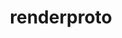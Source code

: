 ---
title: "renderproto"
layout: cache
categories: [package, develop-2024-01-21]
meta: {"versions": ["0.11.1"], "compilers": ["gcc@=11.1.0", "gcc@=11.3.0", "gcc@=11.4.0", "gcc@=7.3.1", "gcc@=9.4.0"], "oss": ["amzn2", "ubuntu20.04", "ubuntu22.04"], "platforms": ["linux"], "targets": ["aarch64", "neoverse_n1", "neoverse_v1", "ppc64le", "x86_64_v3"], "stacks": ["aws-isc", "aws-isc-aarch64", "data-vis-sdk", "e4s", "e4s-aarch64", "e4s-neoverse_v1", "e4s-power", "e4s-rocm-external", "ml-linux-x86_64-rocm", "root"], "num_specs": 9, "num_specs_by_stack": {"root": 9, "aws-isc-aarch64": 2, "aws-isc": 1, "e4s-neoverse_v1": 1, "e4s-power": 1, "data-vis-sdk": 1, "e4s-rocm-external": 1, "e4s": 1, "e4s-aarch64": 1, "ml-linux-x86_64-rocm": 1}}
spec_details: [{"hash": "lya7tkwgz6nmuua7te3ldfkm2lfqlei6", "compiler": "gcc@=7.3.1", "versions": ["0.11.1"], "os": "amzn2", "platform": "linux", "target": "aarch64", "variants": ["build_system=autotools"], "stacks": ["root", "aws-isc-aarch64"], "size": "-", "tarball": "https://binaries.spack.io/releases/develop-2024-01-21/build_cache/linux-amzn2-aarch64/gcc-7.3.1/renderproto-0.11.1/linux-amzn2-aarch64-gcc-7.3.1-renderproto-0.11.1-lya7tkwgz6nmuua7te3ldfkm2lfqlei6.spack"}, {"hash": "jv5daqf74fmd7ssw23hxa5t7p6i5j2ck", "compiler": "gcc@=7.3.1", "versions": ["0.11.1"], "os": "amzn2", "platform": "linux", "target": "neoverse_n1", "variants": ["build_system=autotools"], "stacks": ["root", "aws-isc-aarch64"], "size": "-", "tarball": "https://binaries.spack.io/releases/develop-2024-01-21/build_cache/linux-amzn2-neoverse_n1/gcc-7.3.1/renderproto-0.11.1/linux-amzn2-neoverse_n1-gcc-7.3.1-renderproto-0.11.1-jv5daqf74fmd7ssw23hxa5t7p6i5j2ck.spack"}, {"hash": "wv6rwds2s32ttvuhilvi5a5rgsjll7tr", "compiler": "gcc@=7.3.1", "versions": ["0.11.1"], "os": "amzn2", "platform": "linux", "target": "x86_64_v3", "variants": ["build_system=autotools"], "stacks": ["aws-isc", "root"], "size": "-", "tarball": "https://binaries.spack.io/releases/develop-2024-01-21/build_cache/linux-amzn2-x86_64_v3/gcc-7.3.1/renderproto-0.11.1/linux-amzn2-x86_64_v3-gcc-7.3.1-renderproto-0.11.1-wv6rwds2s32ttvuhilvi5a5rgsjll7tr.spack"}, {"hash": "lenq6nspdrg6u7p7cr3bt4b77xiug6kr", "compiler": "gcc@=11.4.0", "versions": ["0.11.1"], "os": "ubuntu20.04", "platform": "linux", "target": "neoverse_v1", "variants": ["build_system=autotools"], "stacks": ["e4s-neoverse_v1", "root"], "size": "-", "tarball": "https://binaries.spack.io/releases/develop-2024-01-21/build_cache/linux-ubuntu20.04-neoverse_v1/gcc-11.4.0/renderproto-0.11.1/linux-ubuntu20.04-neoverse_v1-gcc-11.4.0-renderproto-0.11.1-lenq6nspdrg6u7p7cr3bt4b77xiug6kr.spack"}, {"hash": "o2btiiznbob3a2dejyhex47dapgmyo5p", "compiler": "gcc@=9.4.0", "versions": ["0.11.1"], "os": "ubuntu20.04", "platform": "linux", "target": "ppc64le", "variants": ["build_system=autotools"], "stacks": ["e4s-power", "root"], "size": "-", "tarball": "https://binaries.spack.io/releases/develop-2024-01-21/build_cache/linux-ubuntu20.04-ppc64le/gcc-9.4.0/renderproto-0.11.1/linux-ubuntu20.04-ppc64le-gcc-9.4.0-renderproto-0.11.1-o2btiiznbob3a2dejyhex47dapgmyo5p.spack"}, {"hash": "fxax2numkms6d4i3lbyjuri6d25un7od", "compiler": "gcc@=11.1.0", "versions": ["0.11.1"], "os": "ubuntu20.04", "platform": "linux", "target": "x86_64_v3", "variants": ["build_system=autotools"], "stacks": ["data-vis-sdk", "root"], "size": "-", "tarball": "https://binaries.spack.io/releases/develop-2024-01-21/build_cache/linux-ubuntu20.04-x86_64_v3/gcc-11.1.0/renderproto-0.11.1/linux-ubuntu20.04-x86_64_v3-gcc-11.1.0-renderproto-0.11.1-fxax2numkms6d4i3lbyjuri6d25un7od.spack"}, {"hash": "h7y4i6xfxynk53724llhgeo4hvcihrtu", "compiler": "gcc@=11.4.0", "versions": ["0.11.1"], "os": "ubuntu20.04", "platform": "linux", "target": "x86_64_v3", "variants": ["build_system=autotools"], "stacks": ["e4s-rocm-external", "root", "e4s"], "size": "-", "tarball": "https://binaries.spack.io/releases/develop-2024-01-21/build_cache/linux-ubuntu20.04-x86_64_v3/gcc-11.4.0/renderproto-0.11.1/linux-ubuntu20.04-x86_64_v3-gcc-11.4.0-renderproto-0.11.1-h7y4i6xfxynk53724llhgeo4hvcihrtu.spack"}, {"hash": "nfa3gjxxpllkjo22qyzolkaovtyvyz62", "compiler": "gcc@=11.4.0", "versions": ["0.11.1"], "os": "ubuntu22.04", "platform": "linux", "target": "aarch64", "variants": ["build_system=autotools"], "stacks": ["e4s-aarch64", "root"], "size": "-", "tarball": "https://binaries.spack.io/releases/develop-2024-01-21/build_cache/linux-ubuntu22.04-aarch64/gcc-11.4.0/renderproto-0.11.1/linux-ubuntu22.04-aarch64-gcc-11.4.0-renderproto-0.11.1-nfa3gjxxpllkjo22qyzolkaovtyvyz62.spack"}, {"hash": "jzhbvlki2hwbd77i6nb6757qec2ynmib", "compiler": "gcc@=11.3.0", "versions": ["0.11.1"], "os": "ubuntu22.04", "platform": "linux", "target": "x86_64_v3", "variants": ["build_system=autotools"], "stacks": ["ml-linux-x86_64-rocm", "root"], "size": "-", "tarball": "https://binaries.spack.io/releases/develop-2024-01-21/build_cache/linux-ubuntu22.04-x86_64_v3/gcc-11.3.0/renderproto-0.11.1/linux-ubuntu22.04-x86_64_v3-gcc-11.3.0-renderproto-0.11.1-jzhbvlki2hwbd77i6nb6757qec2ynmib.spack"}]
---